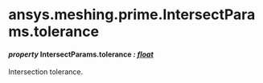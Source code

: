 # ansys.meshing.prime.IntersectParams.tolerance



#### *property* IntersectParams.tolerance *: [float](https://docs.python.org/3.11/library/functions.html#float)*

Intersection tolerance.

<!-- !! processed by numpydoc !! -->
